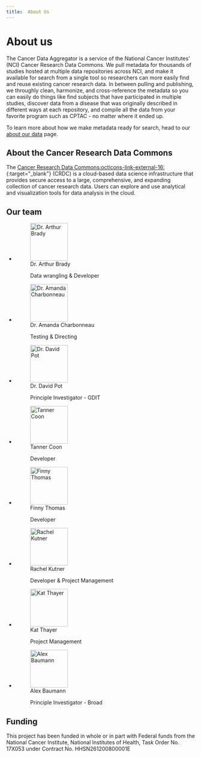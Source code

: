 ```yaml
---
title:  About Us
---
```



# About us

The Cancer Data Aggregator is a service of the National Cancer Institutes' (NCI) Cancer Research Data Commons. We pull metadata for thousands of studies hosted at multiple data repositories across NCI, and make it available for search from a single tool so researchers can more easily find and reuse existing cancer research data. In between pulling and publishing, we throughly clean, harmonize, and cross-reference the metadata so you can easily do things like find subjects that have participated in multiple studies, discover data from a disease that was originally described in different ways at each repository, and compile all the data from your favorite program such as CPTAC - no matter where it ended up. 

To learn more about how we make metadata ready for search, head to our [about our data](about_our_data/index.md) page.


## About the Cancer Research Data Commons

The [Cancer Research Data Commons:octicons-link-external-16:](https://datacommons.cancer.gov/){:target="_blank"} (CRDC) is a cloud-based data science infrastructure that provides secure access to a large, comprehensive, and expanding collection of cancer research data. Users can explore and use analytical and visualization tools for data analysis in the cloud.

## Our team

<div class="grid cards" markdown>

-   <figure>
    <img src="/about_us/arthur.png" width="100" height="100"
         alt="Dr. Arthur Brady">
    <figcaption>Dr. Arthur Brady<p>Data wrangling & Developer</figcaption>
</figure>


-   <figure>
    <img src="/about_us/amanda.png" width="100" height="100"
         alt="Dr. Amanda Charbonneau">
    <figcaption>Dr. Amanda Charbonneau <p>Testing & Directing</figcaption>
</figure>

-   <figure>
    <img src="/about_us/david.png" width="100" height="100"
         alt="Dr. David Pot">
    <figcaption>Dr. David Pot<p>Principle Investigator - GDIT</figcaption>
</figure>

-   <figure>
    <img src="/about_us/tanner.png" width="100" height="100"
         alt="Tanner Coon">
    <figcaption>Tanner Coon <p>Developer</figcaption>
</figure>

-   <figure>
    <img src="/about_us/finny.png" width="100" height="100"
         alt="Finny Thomas">
    <figcaption>Finny Thomas <p>Developer</figcaption>
</figure>

-   <figure>
    <img src="/about_us/rachel.png" width="100" height="100"
         alt="Rachel Kutner">
    <figcaption>Rachel Kutner <p>Developer & Project Management</figcaption>
</figure>

-   <figure>
    <img src="/about_us/kat.png" width="100" height="100"
         alt="Kat Thayer">
    <figcaption>Kat Thayer <p>Project Management</figcaption>
</figure>

-   <figure>
    <img src="/about_us/alex.png" width="100" height="100"
         alt="Alex Baumann">
    <figcaption>Alex Baumann <p>Principle Investigator - Broad</figcaption>
</figure>
</div>

## Funding

This project has been funded in whole or in part with Federal funds from the National Cancer Institute, National Institutes of Health, Task Order No. 17X053 under Contract No. HHSN261200800001E